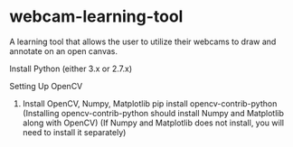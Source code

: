 # webcam-learning-tool
A learning tool that allows the user to utilize their webcams to draw and annotate on an open canvas.

Install Python (either 3.x or 2.7.x)

Setting Up OpenCV
1. Install OpenCV, Numpy, Matplotlib
   pip install opencv-contrib-python
   (Installing opencv-contrib-python should install Numpy and Matplotlib along with OpenCV)
   (If Numpy and Matplotlib does not install, you will need to install it separately)
